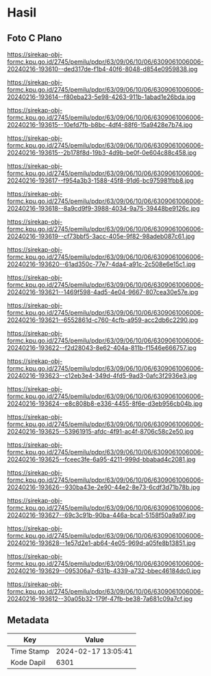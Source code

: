 # Hasil

## Foto C Plano

https://sirekap-obj-formc.kpu.go.id/2745/pemilu/pdpr/63/09/06/10/06/6309061006006-20240216-193610--ded317de-f1b4-40f6-8048-d854e0959838.jpg

https://sirekap-obj-formc.kpu.go.id/2745/pemilu/pdpr/63/09/06/10/06/6309061006006-20240216-193614--f80eba23-5e98-4263-911b-1abad1e26bda.jpg

https://sirekap-obj-formc.kpu.go.id/2745/pemilu/pdpr/63/09/06/10/06/6309061006006-20240216-193615--10efd7fb-b8bc-4df4-88f6-15a9428e7b74.jpg

https://sirekap-obj-formc.kpu.go.id/2745/pemilu/pdpr/63/09/06/10/06/6309061006006-20240216-193615--2b178f8d-19b3-4d9b-be0f-0e604c88c458.jpg

https://sirekap-obj-formc.kpu.go.id/2745/pemilu/pdpr/63/09/06/10/06/6309061006006-20240216-193617--f954a3b3-1588-45f8-91d6-bc975981fbb8.jpg

https://sirekap-obj-formc.kpu.go.id/2745/pemilu/pdpr/63/09/06/10/06/6309061006006-20240216-193618--8a9cd9f9-3988-4034-9a75-39448be9126c.jpg

https://sirekap-obj-formc.kpu.go.id/2745/pemilu/pdpr/63/09/06/10/06/6309061006006-20240216-193619--cf73bbf5-3acc-405e-9f82-98adeb087c61.jpg

https://sirekap-obj-formc.kpu.go.id/2745/pemilu/pdpr/63/09/06/10/06/6309061006006-20240216-193620--61ad350c-77e7-4da4-a91c-2c508e6e15c1.jpg

https://sirekap-obj-formc.kpu.go.id/2745/pemilu/pdpr/63/09/06/10/06/6309061006006-20240216-193621--1469f598-4ad5-4e04-9667-807cea30e57e.jpg

https://sirekap-obj-formc.kpu.go.id/2745/pemilu/pdpr/63/09/06/10/06/6309061006006-20240216-193621--6552861d-c760-4cfb-a959-acc2db6c2290.jpg

https://sirekap-obj-formc.kpu.go.id/2745/pemilu/pdpr/63/09/06/10/06/6309061006006-20240216-193622--f2d28043-8e62-404a-811b-f1546e666757.jpg

https://sirekap-obj-formc.kpu.go.id/2745/pemilu/pdpr/63/09/06/10/06/6309061006006-20240216-193623--c12eb3e4-349d-4fd5-9ad3-0afc3f2936e3.jpg

https://sirekap-obj-formc.kpu.go.id/2745/pemilu/pdpr/63/09/06/10/06/6309061006006-20240216-193624--e8c808b8-e336-4455-8f6e-d3eb956cb04b.jpg

https://sirekap-obj-formc.kpu.go.id/2745/pemilu/pdpr/63/09/06/10/06/6309061006006-20240216-193625--53961915-afdc-4f91-ac4f-8706c58c2e50.jpg

https://sirekap-obj-formc.kpu.go.id/2745/pemilu/pdpr/63/09/06/10/06/6309061006006-20240216-193625--fceec3fe-6a95-4211-999d-bbabad4c2081.jpg

https://sirekap-obj-formc.kpu.go.id/2745/pemilu/pdpr/63/09/06/10/06/6309061006006-20240216-193626--930ba43e-2e90-44e2-8e73-6cdf3d71b78b.jpg

https://sirekap-obj-formc.kpu.go.id/2745/pemilu/pdpr/63/09/06/10/06/6309061006006-20240216-193627--69c3c91b-90ba-446a-bca1-5158f50a9a97.jpg

https://sirekap-obj-formc.kpu.go.id/2745/pemilu/pdpr/63/09/06/10/06/6309061006006-20240216-193628--1e57d2e1-ab64-4e05-969d-a05fe8b13851.jpg

https://sirekap-obj-formc.kpu.go.id/2745/pemilu/pdpr/63/09/06/10/06/6309061006006-20240216-193629--095306a7-631b-4339-a732-bbec46184dc0.jpg

https://sirekap-obj-formc.kpu.go.id/2745/pemilu/pdpr/63/09/06/10/06/6309061006006-20240216-193612--30a05b32-179f-47fb-be38-7a681c09a7cf.jpg


## Metadata

| Key        | Value               |
| ---------- | ------------------- |
| Time Stamp | 2024-02-17 13:05:41 |
| Kode Dapil | 6301                |



